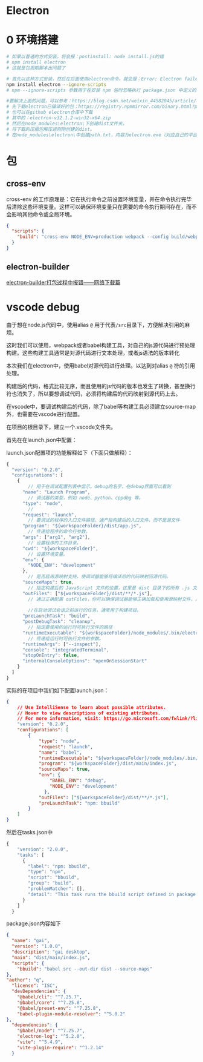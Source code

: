 # Electron

# 0 环境搭建

```bash
# 如果以普通的方式安装，将会报：postinstall: node install.js的错
# npm install electron
# 这就是包周期脚本出问题了

# 首先以这种方式安装，然后在后面使用electron命令，就会报：Error: Electron failed to install correctly, please delete node_modules/electron and try installing again
npm install electron --ignore-scripts
# npm --ignore-scripts 参数用于在安装 npm 包时忽略执行 package.json 中定义的生命周期脚本（lifecycle scripts）。

#要解决上面的问题，可以参考：https://blog.csdn.net/weixin_44582045/article/details/128798694文章的解决方法的方法1
# 先下载electron已编译好的包：https://registry.npmmirror.com/binary.html?path=electron/32.1.2/
# 也可以在github electron仓库中下载
# 其中的：electron-v32.1.2-win32-x64.zip
# 然后在node_modules\electron\下创建dist文件夹。
# 将下载的压缩包解压进刚刚创建的dist。
# 在node_modules\electron\中创建path.txt，内容为electron.exe（对应自己的平台，不同平台不一样）。
```



# 包

## cross-env

cross-env 的工作原理是：它在执行命令之前设置环境变量，并在命令执行完毕后清除这些环境变量。这样可以确保环境变量只在需要的命令执行期间存在，而不会影响其他命令或全局环境。

```json
{
  "scripts": {
    "build": "cross-env NODE_ENV=production webpack --config build/webpack.config.js"
  }
}
```

## electron-builder

[electron-builder打包过程中报错——网络下载篇](https://blog.csdn.net/qq_32682301/article/details/105234408)

# vscode debug

由于想在node.js代码中，使用alias `@` 用于代表`/src`目录下，方便解决引用的麻烦。

这时我们可以使用，webpack或者babel构建工具，对自己的js源代码进行预处理构建。这些构建工具通常是对源代码进行文本处理，或者js语法的版本转化

本次我们在electron中，使用babel对源代码进行处理。以达到对alias `@` 符的引用处理。



构建后的代码，格式比较无序，而且使用的js代码的版本也发生了转换，甚至换行符也消失了，所以要想调试代码，必须将构建后的代码映射到源代码上去。

在vscode中，要调试构建后的代码，除了babel等构建工具必须建立source-map外，也需要在vscode进行配置。

在项目的根目录下，建立一个.vscode文件夹。



首先在在launch.json中配置：

launch.json配置项的功能解释如下（下面只做解释）：

```js
{
  "version": "0.2.0",
  "configurations": [
    {
        // 用于在调试配置列表中显示。debug的名字，在debug界面可以看到 
      "name": "Launch Program",                
        // 调试器的类型，例如 node、python、cppdbg 等。
      "type": "node",
        //
      "request": "launch",
        // 要调试的程序的入口文件路径。通产指构建后的入口文件，而不是源文件
      "program": "${workspaceFolder}/dist/app.js",
        // 传递给程序的命令行参数。
      "args": ["arg1", "arg2"],
        // 设置程序的工作目录。
      "cwd": "${workspaceFolder}",
        // 设置环境变量。
      "env": {
        "NODE_ENV": "development"
      },
        // 是否启用源映射支持，使调试器能够将编译后的代码映射回源代码。
      "sourceMaps": true,
        // 指定构建后的 JavaScript 文件的位置，这里是 dist 目录下的所有 .js 文件。调试器会使用这些文件中的源映射信息来映射回源代码。
      "outFiles": ["${workspaceFolder}/dist/**/*.js"],
        // 通过正确配置 outFiles，你可以确保调试器能够正确加载和使用源映射文件，从而在调试时看到源代码而不是编译后的代码。
        
        //在启动调试会话之前运行的任务，通常用于构建项目。
      "preLaunchTask": "build",
      "postDebugTask": "cleanup",
        // 指定要使用的运行时可执行文件的路径
      "runtimeExecutable": "${workspaceFolder}/node_modules/.bin/electron",
        // 传递给运行时可执行文件的参数。
      "runtimeArgs": ["--inspect"],
      "console": "integratedTerminal",
      "stopOnEntry": false,
      "internalConsoleOptions": "openOnSessionStart"
    }
  ]
}
```



实际的在项目中我们如下配置launch.json：

```json
{
    // Use IntelliSense to learn about possible attributes.
    // Hover to view descriptions of existing attributes.
    // For more information, visit: https://go.microsoft.com/fwlink/?linkid=830387
    "version": "0.2.0",
    "configurations": [
        {
            "type": "node",
            "request": "launch",
            "name": "babel",
            "runtimeExecutable": "${workspaceFolder}/node_modules/.bin/electron",
            "program": "${workspaceFolder}/dist/main/index.js",
            "sourceMaps": true,
            "env": {
                "BABEL_ENV": "debug",
                "NODE_ENV": "development"
              },
            "outFiles": ["${workspaceFolder}/dist/**/*.js"],
            "preLaunchTask": "npm: bbuild"
        }
    ]
}
```

然后在tasks.json中

```js
{
    "version": "2.0.0",
    "tasks": [
      {
        "label": "npm: bbuild",
        "type": "npm",
        "script": "bbuild",
        "group": "build",
        "problemMatcher": [],
        "detail": "This task runs the bbuild script defined in package.json."
      }
    ]
  }
```



package.json内容如下

```json
{
  "name": "gai",
  "version": "1.0.0",
  "description": "gai desktop",
  "main": "dist/main/index.js",
  "scripts": {
    "bbuild": "babel src --out-dir dist --source-maps"
},
"author": "q",
  "license": "ISC",
  "devDependencies": {
    "@babel/cli": "^7.25.7",
    "@babel/core": "^7.25.8",
    "@babel/preset-env": "^7.25.8",
    "babel-plugin-module-resolver": "^5.0.2"
},
  "dependencies": {
    "@babel/node": "^7.25.7",
    "electron-log": "^5.2.0",
    "vite": "^5.4.9",
    "vite-plugin-require": "^1.2.14"
  }
```



